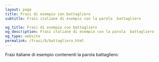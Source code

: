 ```yaml
---
layout: page
title: Frasi di esempio con battagliero 
subtitle: Frasi italiane di esempio con la parola  battagliero

og_title: Frasi di esempio con battagliero 
og_description: Frasi italiane di esempio con la parola  battagliero
og_type: website
permalink: /frasi/b/battagliero.html
---
```


Frasi italiane di esempio contenenti la parola battagliero:


